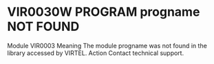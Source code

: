 # VIR0030W PROGRAM progname NOT FOUND
Module
    VIR0003
Meaning
    The module progname was not found in the library accessed by VIRTEL.
Action
    Contact technical support.
